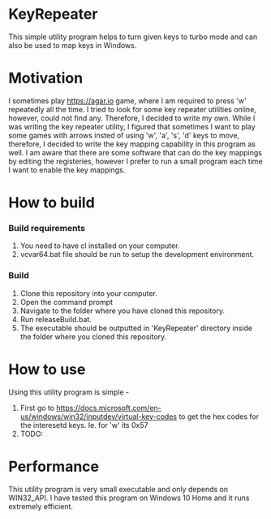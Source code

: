 # KeyRepeater
This simple utility program helps to turn given keys to turbo mode and can also be used to map keys in Windows.

# Motivation
I sometimes play https://agar.io game, where I am required to press 'w' repeatedly all the time.  I tried to look for some key repeater utilities online, however, could not find any.  Therefore, I decided to write my own. While I was writing the key repeater utility, I figured that sometimes I want to play some games with arrows insted of using 'w', 'a', 's', 'd' keys to move, therefore, I decided to write the key mapping capability in this program as well.  I am aware that there are some software that can do the key mappings by editing the registeries, however I prefer to run a small program each time I want to enable the key mappings.

# How to build
### Build requirements
1. You need to have cl installed on your computer.
2. vcvar64.bat file should be run to setup the development environment.

### Build
1. Clone this repository into your computer.
2. Open the command prompt
3. Navigate to the folder where you have cloned this repository.
4. Run releaseBuild.bat.
5. The executable should be outputted in 'KeyRepeater' directory inside the folder where you cloned this repository.

# How to use
Using this utility program is simple - 
1. First go to https://docs.microsoft.com/en-us/windows/win32/inputdev/virtual-key-codes to get the hex codes for the interesetd keys. Ie. for 'w' its 0x57
2. TODO:

# Performance
This utility program is very small executable and only depends on WIN32_API.  I have tested this program on Windows 10 Home and it runs extremely efficient.
